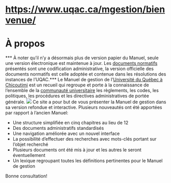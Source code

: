# https://www.uqac.ca/mgestion/bienvenue/

# À propos
*** À noter qu’il n’y a désormais plus de version papier du Manuel, seule une version électronique est maintenue à jour. Les [documents normatifs](https://www.uqac.ca/mgestion/bienvenue/<https:/www.uqac.ca/mgestion/lexique/documents-normatifs/>) présentés sont une codification administrative, la version officielle des documents normatifs est celle adoptée et contenue dans les résolutions des instances de l’UQAC.***
Le Manuel de gestion de l’[Université du Québec à Chicoutimi](https://www.uqac.ca/mgestion/bienvenue/<https:/www.uqac.ca/mgestion/lexique/universite-du-quebec-a-chicoutimi/>) est un recueil qui regroupe et porte à la connaissance de l’ensemble de la [communauté universitaire](https://www.uqac.ca/mgestion/bienvenue/<https:/www.uqac.ca/mgestion/lexique/communaute-universitaire/>) les règlements, les codes, les politiques, les procédures et les directives administratives de portée générale.
![](https://www.uqac.ca/mgestion/wp-content/uploads/2022/10/CampusUQACAutomne_Canope%CC%81eA21146.jpg)
Ce site a pour but de vous présenter la Manuel de gestion dans sa version refondue et interactive.
Plusieurs nouveautés ont été apportées par rapport à l’ancien Manuel:
  * Une structure simplifiée en cinq chapitres au lieu de 12
  * Des documents administratifs standardisés
  * Une navigation améliorée avec un nouvel interface
  * La possibilité d’effectuer des recherches avec mots-clés portant sur l’objet recherché
  * Plusieurs documents ont été mis à jour et les autres le seront éventuellement
  * Un lexique regroupant toutes les définitions pertinentes pour le Manuel de gestion


Bonne consultation!
